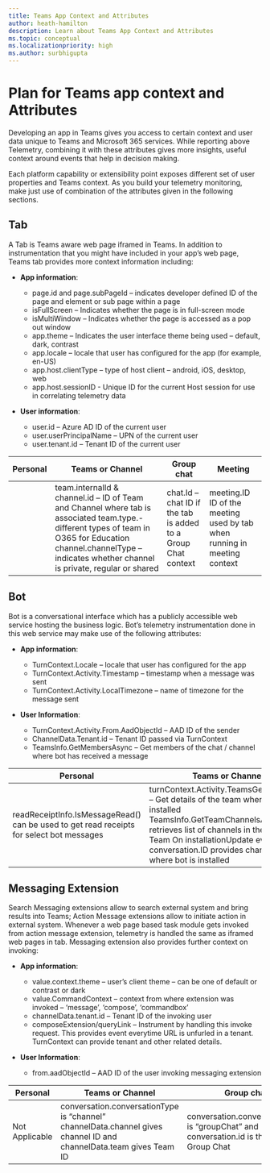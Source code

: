 ```yaml
---
title: Teams App Context and Attributes
author: heath-hamilton
description: Learn about Teams App Context and Attributes
ms.topic: conceptual
ms.localizationpriority: high
ms.author: surbhigupta
---
```


# Plan for Teams app context and Attributes

Developing an app in Teams gives you access to certain context and user data unique to Teams and Microsoft 365 services. While reporting above Telemetry, combining it with these attributes gives more insights, useful context around events that help in decision making.

Each platform capability or extensibility point exposes different set of user properties and Teams context. As you build your telemetry monitoring, make just use of combination of the attributes given in the following sections.

## Tab

A Tab is Teams aware web page iframed in Teams. In addition to instrumentation that you might have included in your app’s web page, Teams tab provides more context information including:

- **App information**:

  - page.id and page.subPageId – indicates developer defined ID of the page and element or sub page within a page
  - isFullScreen – Indicates whether the page is in full-screen mode
  - isMultiWindow – Indicates whether the page is accessed as a pop out window
  - app.theme – Indicates the user interface theme being used – default, dark, contrast
  - app.locale – locale that user has configured for the app (for example, en-US)
  - app.host.clientType – type of host client – android, iOS, desktop, web
  - app.host.sessionID - Unique ID for the current Host session for use in correlating telemetry data

- **User information**:

  - user.id – Azure AD ID of the current user
  - user.userPrincipalName – UPN of the current user
  - user.tenant.id – Tenant ID of the current user

| Personal | Teams or Channel | Group chat | Meeting |
| --- | --- | --- | --- |
| &nbsp; | team.internalId & channel.id – ID of Team and Channel where tab is associated team.type.- different types of team in O365 for Education channel.channelType – indicates whether channel is private, regular or shared | chat.Id – chat ID if the tab is added to a Group Chat context | meeting.ID ID of the meeting used by tab when running in meeting context |


## Bot

Bot is a conversational interface which has a publicly accessible web service hosting the business logic. Bot’s telemetry instrumentation done in this web service may make use of the following attributes:

- **App information**:

  - TurnContext.Locale – locale that user has configured for the app
  - TurnContext.Activity.Timestamp – timestamp when a message was sent
  - TurnContext.Activity.LocalTimezone – name of timezone for the message sent

- **User Information**:

  - TurnContext.Activity.From.AadObjectId – AAD ID of the sender
  - ChannelData.Tenant.id – Tenant ID passed via TurnContext
  - TeamsInfo.GetMembersAsync – Get members of the chat / channel where bot has received a message

| Personal | Teams or Channel | Group chat | Meeting |
| --- | --- | --- | --- |
| readReceiptInfo.IsMessageRead() can be used to get read receipts for select bot messages | turnContext.Activity.TeamsGetTeamInfo() – Get details of the team where bot is installed TeamsInfo.GetTeamChannelsAsync – retrieves list of channels in the installed Team On installationUpdate event, conversation.ID provides channel ID where bot is installed | On installationUpdate event, conversation.ID provides chat ID where bot is installed | On installationUpdate event, conversation.ID provides ID of meeting chat where bot is installed |

## Messaging Extension

Search Messaging extensions allow to search external system and bring results into Teams; Action Message extensions allow to initiate action in external system. Whenever a web page based task module gets invoked from action message extension, telemetry is handled the same as iframed web pages in tab. Messaging extension also provides further context on invoking:

- **App information**:

  - value.context.theme – user’s client theme – can be one of default or contrast or dark
  - value.CommandContext – context from where extension was invoked – ‘message’, ‘compose’, ‘commandbox’
  - channelData.tenant.id – Tenant ID of the invoking user
  - composeExtension/queryLink – Instrument by handling this invoke request. This provides event everytime URL is unfurled in a tenant. TurnContext can provide tenant and other related details.

- **User Information**:

  - from.aadObjectId – AAD ID of the user invoking messaging extension

| Personal | Teams or Channel | Group chat | Meeting |
| --- | --- | --- | --- |
| Not Applicable | conversation.conversationType is “channel” channelData.channel gives channel ID and channelData.team gives Team ID | conversation.conversationType is “groupChat” and conversation.id is the ID of the Group Chat | conversation.id contains Meeting Chat ID; channelData.meeting.ID gives meeting ID |

